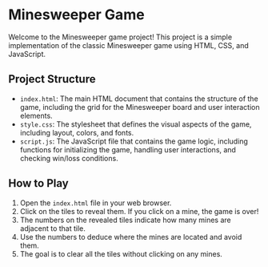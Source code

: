 # Minesweeper Game

Welcome to the Minesweeper game project! This project is a simple implementation of the classic Minesweeper game using HTML, CSS, and JavaScript.

## Project Structure

- `index.html`: The main HTML document that contains the structure of the game, including the grid for the Minesweeper board and user interaction elements.
- `style.css`: The stylesheet that defines the visual aspects of the game, including layout, colors, and fonts.
- `script.js`: The JavaScript file that contains the game logic, including functions for initializing the game, handling user interactions, and checking win/loss conditions.

## How to Play

1. Open the `index.html` file in your web browser.
2. Click on the tiles to reveal them. If you click on a mine, the game is over!
3. The numbers on the revealed tiles indicate how many mines are adjacent to that tile.
4. Use the numbers to deduce where the mines are located and avoid them.
5. The goal is to clear all the tiles without clicking on any mines.